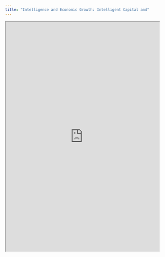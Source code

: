 ```yaml
---
title: "Intelligence and Economic Growth: Intelligent Capital and"
---
```



<iframe height="750" width="100%" src="https://ewelton.github.io/ktest/wiki.html#Intelligence%20and%20Economic%20Growth:%20Intelligent%20Capital%20and"></iframe>
